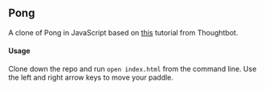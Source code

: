 ## Pong

A clone of Pong in JavaScript based on [this](https://robots.thoughtbot.com/pong-clone-in-javascript) tutorial from Thoughtbot.

#### Usage

Clone down the repo and run `open index.html` from the command line.  Use the left and right arrow keys to move your paddle.
